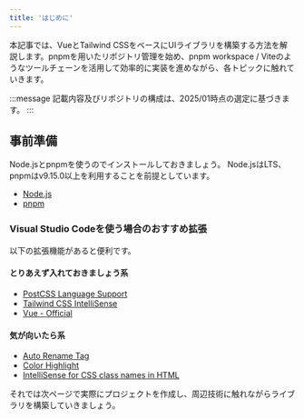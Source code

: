 ```yaml
---
title: 'はじめに'
---
```


本記事では、VueとTailwind CSSをベースにUIライブラリを構築する方法を解説します。pnpmを用いたリポジトリ管理を始め、pnpm workspace / Viteのようなツールチェーンを活用して効率的に実装を進めながら、各トピックに触れていきます。

:::message
記載内容及びリポジトリの構成は、2025/01時点の選定に基づきます。
:::

## 事前準備

Node.jsとpnpmを使うのでインストールしておきましょう。
Node.jsはLTS、pnpmはv9.15.0以上を利用することを前提としています。

- [Node.js](https://nodejs.org/en)
- [pnpm](https://pnpm.io/installation)

### Visual Studio Codeを使う場合のおすすめ拡張

以下の拡張機能があると便利です。

#### とりあえず入れておきましょう系

- [PostCSS Language Support](https://marketplace.visualstudio.com/items?itemName=csstools.postcss)
- [Tailwind CSS IntelliSense](https://marketplace.visualstudio.com/items?itemName=bradlc.vscode-tailwindcss)
- [Vue - Official](https://marketplace.visualstudio.com/items?itemName=Vue.volar)

#### 気が向いたら系

- [Auto Rename Tag](https://marketplace.visualstudio.com/items?itemName=formulahendry.auto-rename-tag)
- [Color Highlight](https://marketplace.visualstudio.com/items?itemName=naumovs.color-highlight)
- [IntelliSense for CSS class names in HTML](https://marketplace.visualstudio.com/items?itemName=Zignd.html-css-class-completion)

それでは次ページで実際にプロジェクトを作成し、周辺技術に触れながらライブラリを構築していきましょう。
